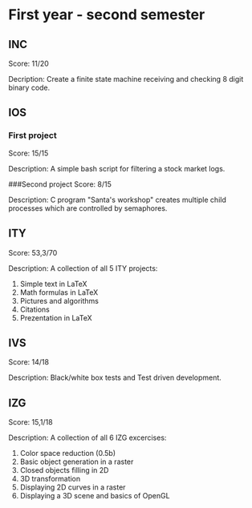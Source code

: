 # First year - second semester

## INC
Score: 11/20

Decription: Create a finite state machine receiving and checking 8 digit binary code.

## IOS 
### First project
Score: 15/15

Description: A simple bash script for filtering a stock market logs.

###Second project
Score: 8/15

Description: C program "Santa's workshop" creates multiple child processes which are controlled by semaphores.

## ITY
Score: 53,3/70

Description: A collection of all 5 ITY projects:
  1. Simple text in LaTeX
  2. Math formulas in LaTeX
  3. Pictures and algorithms
  4. Citations
  5. Prezentation in LaTeX
  
## IVS
Score: 14/18

Description: Black/white box tests and Test driven development.

## IZG
Score: 15,1/18

Description: A collection of all 6 IZG excercises:
  1. Color space reduction (0.5b)
  2. Basic object generation in a raster
  3. Closed objects filling in 2D
  4. 3D transformation
  5. Displaying 2D curves in a raster
  6. Displaying a 3D scene and basics of OpenGL
  
